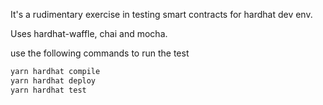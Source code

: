 It's a rudimentary exercise in testing smart contracts for hardhat dev env.

Uses hardhat-waffle, chai and mocha.

use the following commands to run the test
```bash
yarn hardhat compile
yarn hardhat deploy
yarn hardhat test

```
